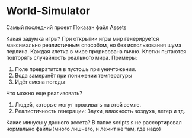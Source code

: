 # World-Simulator
Самый последний проект
Показан файл Assets

Какая задумка игры?
При открытии игры мир генерируется максимально реалистичным способом, но без использования шума перлина.
Каждая клетка в мире прорисована лично. Клетки пытаются повторять случайность реального мира. Примеры:
1. Поле превратится в пустошь при уничтожении.
2. Вода замерзнёт при понижении температуры
3. Идёт смена погоды

Что можно еще реализовать?
1. Людей, которые могут проживать на этой земле.
2. Реалистичность генерации: Звуки, влажность воздуха, ветер и тд.

Какие минусы у данного ассета?
В папке scripts я не рассортировал нормально файлы(много лишнего, и лежит не там, где надо)
